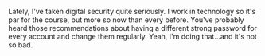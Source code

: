 Lately, I've taken digital security quite seriously.  I work in technology so it's par for the course, but more so now than every before.  You've probably heard those recommendations about having a different strong password for every account and change them regularly.  Yeah, I'm doing that...and it's not so bad.

